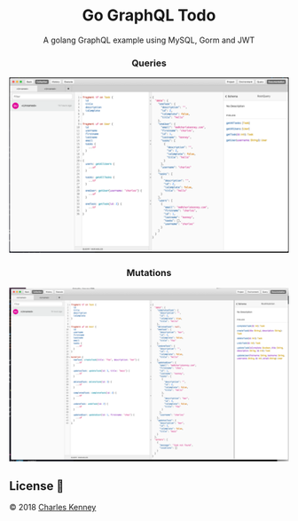 <h1 align="center">
  Go GraphQL Todo
</h1>
<p align="center">
  A golang GraphQL example using MySQL, Gorm and JWT
</p>

<h3 align="center">Queries</h3>
<p align="center">
  <img src="assets/queries.png" alt="queries">
</p>

<h3 align="center">Mutations</h3>
<p align="center">
  <img src="assets/mutations.png" alt="mutations">
</p>

<h2>License 📜</h2>
<p>
  &copy; 2018 <a href="https://github.com/charliekenney23">Charles Kenney</a>
</p>
